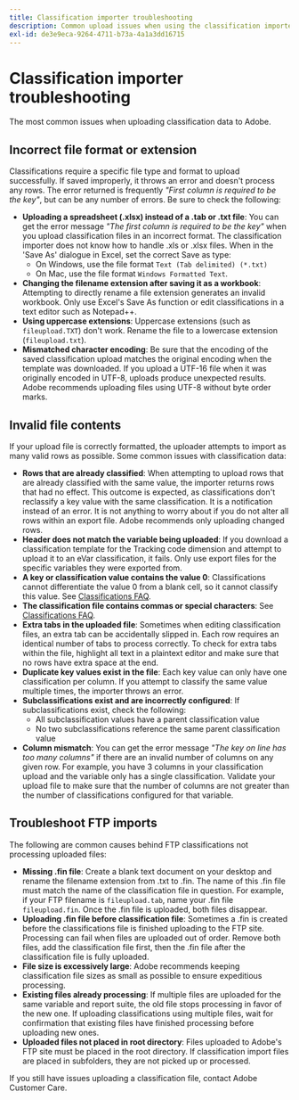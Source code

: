 ```yaml
---
title: Classification importer troubleshooting
description: Common upload issues when using the classification importer.
exl-id: de3e9eca-9264-4711-b73a-4a1a3dd16715
---
```

# Classification importer troubleshooting

The most common issues when uploading classification data to Adobe.

## Incorrect file format or extension

Classifications require a specific file type and format to upload successfully. If saved improperly, it throws an error and doesn't process any rows. The error returned is frequently *"First column is required to be the key"*, but can be any number of errors. Be sure to check the following:

* **Uploading a spreadsheet (.xlsx) instead of a .tab or .txt file**: You can get the error message *"The first column is required to be the key"* when you upload classification files in an incorrect format. The classification importer does not know how to handle .xls or .xlsx files. When in the 'Save As' dialogue in Excel, set the correct Save as type:
  * On Windows, use the file format `Text (Tab delimited) (*.txt)`
  * On Mac, use the file format `Windows Formatted Text`.
* **Changing the filename extension after saving it as a workbook**: Attempting to directly rename a file extension generates an invalid workbook. Only use Excel's Save As function or edit classifications in a text editor such as Notepad++.
* **Using uppercase extensions**: Uppercase extensions (such as `fileupload.TXT`) don't work. Rename the file to a lowercase extension (`fileupload.txt`).
* **Mismatched character encoding**: Be sure that the encoding of the saved classification upload matches the original encoding when the template was downloaded. If you upload a UTF-16 file when it was originally encoded in UTF-8, uploads produce unexpected results. Adobe recommends uploading files using UTF-8 without byte order marks.

## Invalid file contents

If your upload file is correctly formatted, the uploader attempts to import as many valid rows as possible. Some common issues with classification data:

* **Rows that are already classified**: When attempting to upload rows that are already classified with the same value, the importer returns rows that had no effect. This outcome is expected, as classifications don't reclassify a key value with the same classification. It is a notification instead of an error. It is not anything to worry about if you do not alter all rows within an export file. Adobe recommends only uploading changed rows.
* **Header does not match the variable being uploaded**: If you download a classification template for the Tracking code dimension and attempt to upload it to an eVar classification, it fails. Only use export files for the specific variables they were exported from.
* **A key or classification value contains the value 0**: Classifications cannot differentiate the value 0 from a blank cell, so it cannot classify this value. See [Classifications FAQ](../faq.md).
* **The classification file contains commas or special characters**: See [Classifications FAQ](../faq.md).
* **Extra tabs in the uploaded file**: Sometimes when editing classification files, an extra tab can be accidentally slipped in. Each row requires an identical number of tabs to process correctly. To check for extra tabs within the file, highlight all text in a plaintext editor and make sure that no rows have extra space at the end.
* **Duplicate key values exist in the file**: Each key value can only have one classification per column. If you attempt to classify the same value multiple times, the importer throws an error.
* **Subclassifications exist and are incorrectly configured**: If subclassifications exist, check the following:
  * All subclassification values have a parent classification value
  * No two subclassifications reference the same parent classification value
* **Column mismatch**: You can get the error message *"The key on line has too many columns"* if there are an invalid number of columns on any given row. For example, you have 3 columns in your classification upload and the variable only has a single classification. Validate your upload file to make sure that the number of columns are not greater than the number of classifications configured for that variable.

## Troubleshoot FTP imports

The following are common causes behind FTP classifications not processing uploaded files:

* **Missing .fin file**: Create a blank text document on your desktop and rename the filename extension from .txt to .fin. The name of this .fin file must match the name of the classification file in question. For example, if your FTP filename is `fileupload.tab`, name your .fin file `fileupload.fin`. Once the .fin file is uploaded, both files disappear.
* **Uploading .fin file before classification file**: Sometimes a .fin is created before the classifications file is finished uploading to the FTP site. Processing can fail when files are uploaded out of order. Remove both files, add the classification file first, then the .fin file after the classification file is fully uploaded.
* **File size is excessively large**: Adobe recommends keeping classification file sizes as small as possible to ensure expeditious processing.
* **Existing files already processing**: If multiple files are uploaded for the same variable and report suite, the old file stops processing in favor of the new one. If uploading classifications using multiple files, wait for confirmation that existing files have finished processing before uploading new ones.
* **Uploaded files not placed in root directory**: Files uploaded to Adobe's FTP site must be placed in the root directory. If classification import files are placed in subfolders, they are not picked up or processed. 

If you still have issues uploading a classification file, contact Adobe Customer Care.
